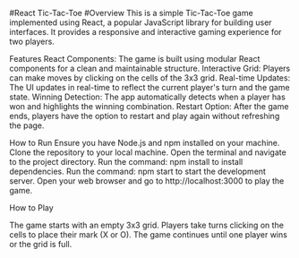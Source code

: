 #React Tic-Tac-Toe
#Overview
This is a simple Tic-Tac-Toe game implemented using React, a popular JavaScript library for building user interfaces. It provides a responsive and interactive gaming experience for two players.

Features
React Components: The game is built using modular React components for a clean and maintainable structure.
Interactive Grid: Players can make moves by clicking on the cells of the 3x3 grid.
Real-time Updates: The UI updates in real-time to reflect the current player's turn and the game state.
Winning Detection: The app automatically detects when a player has won and highlights the winning combination.
Restart Option: After the game ends, players have the option to restart and play again without refreshing the page.

How to Run
Ensure you have Node.js and npm installed on your machine.
Clone the repository to your local machine.
Open the terminal and navigate to the project directory.
Run the command: npm install to install dependencies.
Run the command: npm start to start the development server.
Open your web browser and go to http://localhost:3000 to play the game.

How to Play

The game starts with an empty 3x3 grid.
Players take turns clicking on the cells to place their mark (X or O).
The game continues until one player wins or the grid is full.
